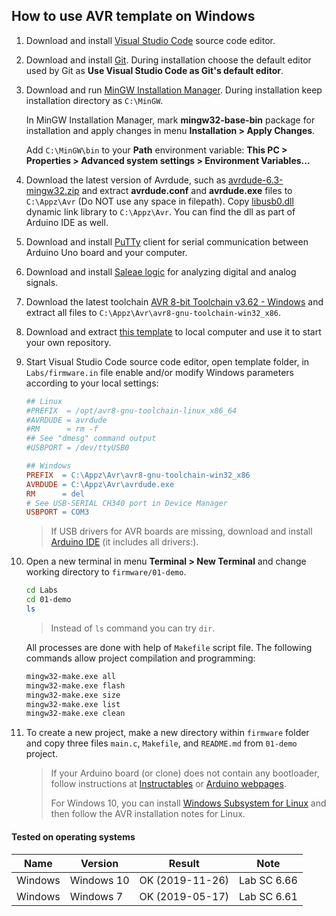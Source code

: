 ## How to use AVR template on Windows

1. Download and install [Visual Studio Code](https://code.visualstudio.com/) source code editor.

2. Download and install [Git](https://git-scm.com/downloads). During installation choose the default editor used by Git as **Use Visual Studio Code as Git's default editor**.

3. Download and run [MinGW Installation Manager](https://osdn.net/projects/mingw/downloads/68260/mingw-get-setup.exe/). During installation keep installation directory as `C:\MinGW`.

    In MinGW Installation Manager, mark **mingw32-base-bin** package for installation and apply changes in menu **Installation > Apply Changes**.

    Add `C:\MinGW\bin` to your **Path** environment variable: **This PC > Properties > Advanced system settings > Environment Variables...**

4. Download the latest version of Avrdude, such as [avrdude-6.3-mingw32.zip](http://download.savannah.gnu.org/releases/avrdude/) and extract **avrdude.conf** and **avrdude.exe** files to `C:\Appz\Avr` (Do NOT use any space in filepath). Copy [libusb0.dll](libusb0.dll) dynamic link library to `C:\Appz\Avr`. You can find the dll as part of Arduino IDE as well.

5. Download and install [PuTTy](https://www.putty.org/) client for serial communication between Arduino Uno board and your computer.

6. Download and install [Saleae logic](https://www.saleae.com/downloads/) for analyzing digital and analog signals.

7. Download the latest toolchain [AVR 8-bit Toolchain v3.62 - Windows](https://www.microchip.com/mplab/avr-support/avr-and-arm-toolchains-c-compilers) and extract all files to `C:\Appz\Avr\avr8-gnu-toolchain-win32_x86`.

8. Download and extract [this template](https://gitlab.com/tomas.fryza/avr-template/-/archive/master/avr-template-master.zip) to local computer and use it to start your own repository.

9. Start Visual Studio Code source code editor, open template folder, in `Labs/firmware.in` file enable and/or modify Windows parameters according to your local settings:

    ```Makefile
    ## Linux
    #PREFIX  = /opt/avr8-gnu-toolchain-linux_x86_64
    #AVRDUDE = avrdude
    #RM      = rm -f
    ## See "dmesg" command output
    #USBPORT = /dev/ttyUSB0

    ## Windows
    PREFIX  = C:\Appz\Avr\avr8-gnu-toolchain-win32_x86
    AVRDUDE = C:\Appz\Avr\avrdude.exe
    RM      = del
    # See USB-SERIAL CH340 port in Device Manager
    USBPORT = COM3
    ```

    > If USB drivers for AVR boards are missing, download and install [Arduino IDE](https://www.arduino.cc/en/Main/Software) (it includes all drivers:).
    >

10. Open a new terminal in menu **Terminal > New Terminal** and change working directory to `firmware/01-demo`.

    ```bash
    cd Labs
    cd 01-demo
    ls
    ```

    > Instead of `ls` command you can try `dir`.
    >

    All processes are done with help of `Makefile` script file. The following commands allow project compilation and programming:

    ```bash
    mingw32-make.exe all
    mingw32-make.exe flash
    mingw32-make.exe size
    mingw32-make.exe list
    mingw32-make.exe clean
    ```

11. To create a new project, make a new directory within `firmware` folder and copy three files `main.c`, `Makefile`, and `README.md` from `01-demo` project.

    > If your Arduino board (or clone) does not contain any bootloader, follow instructions at [Instructables](https://www.instructables.com/id/How-to-fix-bad-Chinese-Arduino-clones/) or [Arduino webpages](https://www.arduino.cc/en/Tutorial/ArduinoISP).
    >
    > For Windows 10, you can install [Windows Subsystem for Linux](https://docs.microsoft.com/en-us/windows/wsl/install-win10) and then follow the AVR installation notes for Linux.
    >


#### Tested on operating systems

**Name**   | **Version**                | **Result**      | **Note**
---------- | -------------------------- | --------------- | -----------
Windows    | Windows 10                 | OK (2019-11-26) | Lab SC 6.66
Windows    | Windows 7                  | OK (2019-05-17) | Lab SC 6.61
